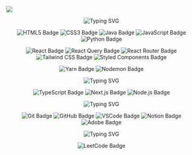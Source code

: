 <img src="https://github.com/user-attachments/assets/49078b05-5dd6-4e53-b6ee-fecbc581f78e" />

<p align="center">
  <img src="https://readme-typing-svg.demolab.com?font=Play&weight=800&size=22&pause=1000&color=000000&background=0C031700&center=true&vCenter=true&width=560&lines=%E2%9C%A8+Tech+Stack+%E2%9C%A8" alt="Typing SVG">
</p>

<p align="center">
  <img src="https://img.shields.io/badge/html5-%23E34F26.svg?style=for-the-badge&logo=html5&logoColor=white" alt="HTML5 Badge">
  <img src="https://img.shields.io/badge/css3-%231572B6.svg?style=for-the-badge&logo=css3&logoColor=white" alt="CSS3 Badge">
  <img src="https://img.shields.io/badge/java-%23ED8B00.svg?style=for-the-badge&logo=openjdk&logoColor=white" alt="Java Badge">
  <img src="https://img.shields.io/badge/javascript-%23323330.svg?style=for-the-badge&logo=javascript&logoColor=%23F7DF1E" alt="JavaScript Badge">
  <img src="https://img.shields.io/badge/python-3670A0?style=for-the-badge&logo=python&logoColor=ffdd54" alt="Python Badge">
</p>

<p align="center">
  <img src="https://img.shields.io/badge/react-%2320232a.svg?style=for-the-badge&logo=react&logoColor=%2361DAFB" alt="React Badge">
  <img src="https://img.shields.io/badge/-React%20Query-FF4154?style=for-the-badge&logo=react%20query&logoColor=white" alt="React Query Badge">
  <img src="https://img.shields.io/badge/React_Router-CA4245?style=for-the-badge&logo=react-router&logoColor=white" alt="React Router Badge">
  <img src="https://img.shields.io/badge/tailwindcss-%2338B2AC.svg?style=for-the-badge&logo=tailwind-css&logoColor=white" alt="Tailwind CSS Badge">
  <img src="https://img.shields.io/badge/styled--components-DB7093?style=for-the-badge&logo=styled-components&logoColor=white" alt="Styled Components Badge">
</p>

<p align="center">
  <img src="https://img.shields.io/badge/yarn-%232C8EBB.svg?style=for-the-badge&logo=yarn&logoColor=white" alt="Yarn Badge">
  <img src="https://img.shields.io/badge/NODEMON-%23323330.svg?style=for-the-badge&logo=nodemon&logoColor=%BBDEAD" alt="Nodemon Badge"> 
</p>

<p align="center">
  <img src="https://readme-typing-svg.demolab.com?font=Play&weight=800&size=22&pause=1000&color=000000&background=0C031700&center=true&vCenter=true&width=560&lines=%E2%9C%A8+In+Progress+%E2%9C%A8" alt="Typing SVG">
</p>

<p align="center">
  <img src="https://img.shields.io/badge/typescript-%23007ACC.svg?style=for-the-badge&logo=typescript&logoColor=white" alt="TypeScript Badge">
  <img src="https://img.shields.io/badge/Next-black?style=for-the-badge&logo=next.js&logoColor=white" alt="Next.js Badge">
  <img src="https://img.shields.io/badge/node.js-6DA55F?style=for-the-badge&logo=node.js&logoColor=white" alt="Node.js Badge">
</p>

<p align="center">
  <img src="https://readme-typing-svg.demolab.com?font=Play&weight=800&size=22&pause=1000&color=000000&background=0C031700&center=true&vCenter=true&width=560&lines=%E2%9C%A8+Tools+%E2%9C%A8" alt="Typing SVG">
</p>

<p align="center">
  <img src="https://img.shields.io/badge/git-%23F05033.svg?style=for-the-badge&logo=git&logoColor=white" alt="Git Badge">
  <img src="https://img.shields.io/badge/github-%23121011.svg?style=for-the-badge&logo=github&logoColor=white" alt="GitHub Badge">
  <img src="https://img.shields.io/badge/VSCode-0078d7.svg?style=for-the-badge&logo=visual-studio-code&logoColor=white" alt="VSCode Badge">
  <img src="https://img.shields.io/badge/Notion-%23000000.svg?style=for-the-badge&logo=notion&logoColor=white" alt="Notion Badge">
  <img src="https://img.shields.io/badge/adobe-%23FF0000.svg?style=for-the-badge&logo=adobe&logoColor=white" alt="Adobe Badge">
</p>

<p align="center">
  <img src="https://readme-typing-svg.demolab.com?font=Play&weight=800&size=22&pause=1000&color=000000&background=0C031700&center=true&vCenter=true&width=560&lines=%E2%9C%A8+Problem+Solving+%E2%9C%A8" alt="Typing SVG">
</p>

<p align="center">
  <img src="https://img.shields.io/badge/LeetCode-000000?style=for-the-badge&logo=LeetCode&logoColor=#d16c06" alt="LeetCode Badge">
</p>
